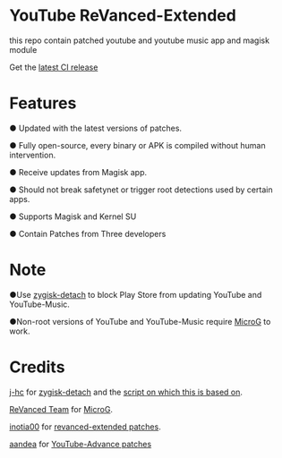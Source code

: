 # YouTube ReVanced-Extended
this repo contain patched youtube and youtube music app and magisk module

Get the [latest CI release](https://github.com/TheBizarreAbhishek/ReVanced-Extended/releases/)
# Features
  ● Updated with the latest versions of patches.
  
  ● Fully open-source, every binary or APK is compiled without human intervention.
  
  ● Receive updates from Magisk app.
  
  ● Should not break safetynet or trigger root detections used by certain apps.
  
  ● Supports Magisk and Kernel SU
  
  ● Contain Patches from Three developers
# Note
  ●Use [zygisk-detach](https://github.com/j-hc/zygisk-detach) to block Play Store from updating YouTube and YouTube-Music.
  
  ●Non-root versions of YouTube and YouTube-Music require [MicroG](https://github.com/ReVanced/GmsCore/releases) to work.

# Credits
[j-hc](https://github.com/j-hc) for [zygisk-detach](https://github.com/j-hc/zygisk-detach) and the [script on which this is based on](https://github.com/j-hc/revanced-magisk-module).

[ReVanced Team](https://github.com/revanced) for [MicroG](https://github.com/ReVanced/GmsCore/releases).

[inotia00](https://github.com/inotia00) for [revanced-extended patches](https://github.com/inotia00/revanced-patches).

[aandea](https://github.com/anddea) for [YouTube-Advance patches](https://github.com/anddea/revanced-patches)
